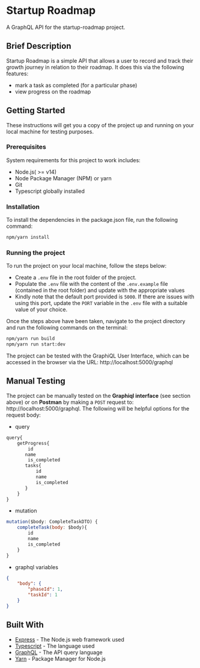 # Startup Roadmap
A GraphQL API for the startup-roadmap project. 

## Brief Description
Startup Roadmap is a simple API that allows a user to record and track their growth journey in relation to their roadmap. It does this via the following features:
- mark a task as completed (for a particular phase)
- view progress on the roadmap


## Getting Started
These instructions will get you a copy of the project up and running on your local machine for testing purposes.

### Prerequisites
System requirements for this project to work includes:
- Node.js( >= v14)
- Node Package Manager (NPM) or yarn
- Git
- Typescript globally installed

### Installation
To install the dependencies in the package.json file, run the following command: 

```bash
npm/yarn install
```

### Running the project
To run the project on your local machine, follow the steps below:  

-  Create a `.env` file in the root folder of the project.
- Populate the `.env` file with the content of the `.env.example` file (contained in the root folder) and update with the appropriate values
- Kindly note that the default port provided is `5000`. If there are issues with using this port, update the `PORT` variable in the `.env` file with a suitable value of your choice.

Once the steps above have been taken, navigate to the project directory and run the following commands on the terminal:

```bash
npm/yarn run build
npm/yarn run start:dev
```

The project can be tested with the GraphiQL User Interface, which can be accessed in the browser via the URL: http://localhost:5000/graphql

## Manual Testing
The project can be manually tested on the **Graphiql interface** (see section above) or on **Postman** by making a `POST` request to: http://localhost:5000/graphql. The following will be helpful options for the request body:
- query

```js
query{
    getProgress{
        id
       name
        is_completed
       tasks{
           id
           name
           is_completed
       }
    }
}
```

- mutation
```js
mutation($body: CompleteTaskDTO) {
    completeTask(body: $body){
        id
        name
        is_completed
    }
}
```

- graphql variables
```json
{
    "body": {
        "phaseId": 1,
        "taskId": 1
    }
}
```

## Built With
- [Express](https://expressjs.com/) - The Node.js web framework used
- [Typescript](https://www.typescriptlang.org/) - The language used
- [GraphQL](https://graphql.org/) - The API query language
- [Yarn](https://yarnpkg.com/) - Package Manager for Node.js
